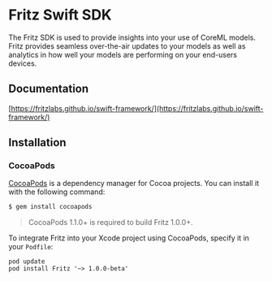 Fritz Swift SDK
===============

The Fritz SDK is used to provide insights into your use of CoreML models. Fritz provides seamless over-the-air updates to your models as well as analytics in how well your models are performing on your end-users devices.

## Documentation

[https://fritzlabs.github.io/swift-framework/](https://fritzlabs.github.io/swift-framework/)

## Installation

### CocoaPods

[CocoaPods](http://cocoapods.org) is a dependency manager for Cocoa projects. You can install it with the following command:

```bash
$ gem install cocoapods
```

> CocoaPods 1.1.0+ is required to build Fritz 1.0.0+.

To integrate Fritz into your Xcode project using CocoaPods, specify it in your `Podfile`:

```
pod update
pod install Fritz '~> 1.0.0-beta'
```
